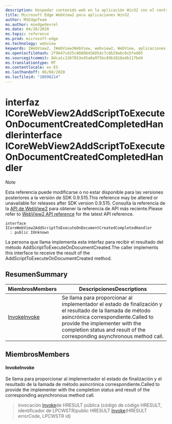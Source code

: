 ```yaml
---
description: Hospedar contenido web en la aplicación Win32 con el control Microsoft Edge WebView2
title: Microsoft Edge WebView2 para aplicaciones Win32
author: MSEdgeTeam
ms.author: msedgedevrel
ms.date: 04/28/2020
ms.topic: reference
ms.prod: microsoft-edge
ms.technology: webview
keywords: IWebView2, IWebView2WebView, webview2, WebView, aplicaciones Win32, Win32, Edge, ICoreWebView2, ICoreWebView2Controller, control de explorador, HTML Edge
ms.openlocfilehash: 2f9647cd25c88808456854c7c8b29abc8cbfed05
ms.sourcegitcommit: 8dca1c1367853e45a0a975bc89b1818adb117bd4
ms.translationtype: MT
ms.contentlocale: es-ES
ms.lasthandoff: 06/08/2020
ms.locfileid: "10698214"
---
```

# <span data-ttu-id="1ad68-104">interfaz ICoreWebView2AddScriptToExecuteOnDocumentCreatedCompletedHandler</span><span class="sxs-lookup"><span data-stu-id="1ad68-104">interface ICoreWebView2AddScriptToExecuteOnDocumentCreatedCompletedHandler</span></span> 

> [!NOTE]
> <span data-ttu-id="1ad68-105">Esta referencia puede modificarse o no estar disponible para las versiones posteriores a la versión de SDK 0.9.515.</span><span class="sxs-lookup"><span data-stu-id="1ad68-105">This reference may be altered or unavailable for releases after SDK version 0.9.515.</span></span> <span data-ttu-id="1ad68-106">Consulta la referencia de la [API de WebView2](../../../webview2-api-reference.md) para obtener la referencia de API más reciente.</span><span class="sxs-lookup"><span data-stu-id="1ad68-106">Please refer to [WebView2 API reference](../../../webview2-api-reference.md) for the latest API reference.</span></span>

```
interface ICoreWebView2AddScriptToExecuteOnDocumentCreatedCompletedHandler
  : public IUnknown
```

<span data-ttu-id="1ad68-107">La persona que llama implementa esta interfaz para recibir el resultado del método AddScriptToExecuteOnDocumentCreated.</span><span class="sxs-lookup"><span data-stu-id="1ad68-107">The caller implements this interface to receive the result of the AddScriptToExecuteOnDocumentCreated method.</span></span>

## <span data-ttu-id="1ad68-108">Resumen</span><span class="sxs-lookup"><span data-stu-id="1ad68-108">Summary</span></span>

 <span data-ttu-id="1ad68-109">Miembros</span><span class="sxs-lookup"><span data-stu-id="1ad68-109">Members</span></span>                        | <span data-ttu-id="1ad68-110">Descripciones</span><span class="sxs-lookup"><span data-stu-id="1ad68-110">Descriptions</span></span>
--------------------------------|---------------------------------------------
[<span data-ttu-id="1ad68-111">Invoke</span><span class="sxs-lookup"><span data-stu-id="1ad68-111">Invoke</span></span>](#invoke) | <span data-ttu-id="1ad68-112">Se llama para proporcionar al implementador el estado de finalización y el resultado de la llamada de método asincrónica correspondiente.</span><span class="sxs-lookup"><span data-stu-id="1ad68-112">Called to provide the implementer with the completion status and result of the corresponding asynchronous method call.</span></span>

## <span data-ttu-id="1ad68-113">Miembros</span><span class="sxs-lookup"><span data-stu-id="1ad68-113">Members</span></span>

#### <span data-ttu-id="1ad68-114">Invoke</span><span class="sxs-lookup"><span data-stu-id="1ad68-114">Invoke</span></span> 

<span data-ttu-id="1ad68-115">Se llama para proporcionar al implementador el estado de finalización y el resultado de la llamada de método asincrónica correspondiente.</span><span class="sxs-lookup"><span data-stu-id="1ad68-115">Called to provide the implementer with the completion status and result of the corresponding asynchronous method call.</span></span>

> <span data-ttu-id="1ad68-116">invocación [Invoke](#invoke)de HRESULT pública (código de código HRESULT, identificador de LPCWSTR)</span><span class="sxs-lookup"><span data-stu-id="1ad68-116">public HRESULT [Invoke](#invoke)(HRESULT errorCode, LPCWSTR id)</span></span>

